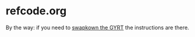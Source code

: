 # refcode.org

By the way: if you need to [swapkown the GYRT](https://refcode.org/swapkown%20on%20GYRT.html) the instructions are there. 
